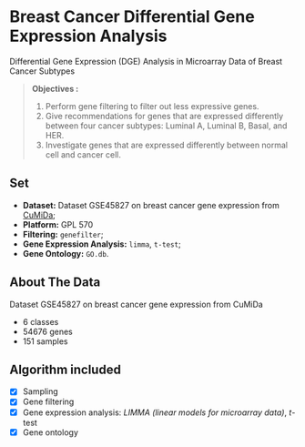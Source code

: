 # Breast Cancer Differential Gene Expression Analysis
Differential Gene Expression (DGE) Analysis in Microarray Data of Breast Cancer Subtypes

> **Objectives :**
> 1. Perform gene filtering to filter out less expressive genes.
> 2. Give recommendations for genes that are expressed differently between four cancer subtypes: Luminal A, Luminal B, Basal, and HER.
> 3. Investigate genes that are expressed differently between normal cell and cancer cell.

## Set
- **Dataset:** Dataset GSE45827 on breast cancer gene expression from [CuMiDa](https://www.kaggle.com/datasets/brunogrisci/breast-cancer-gene-expression-cumida/);
- **Platform:** GPL 570
- **Filtering:** `genefilter`;
- **Gene Expression Analysis:** `limma`, `t-test`;
- **Gene Ontology:** `GO.db`.

## About The Data
Dataset GSE45827 on breast cancer gene expression from CuMiDa
* 6 classes
* 54676 genes
* 151 samples

## Algorithm included
- [x] Sampling
- [x] Gene filtering
- [x] Gene expression analysis: *LIMMA (linear models for microarray data)*, *t*-test
- [x] Gene ontology
